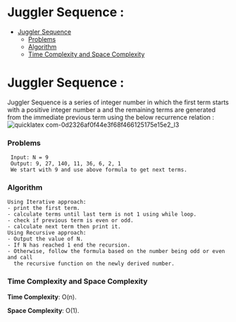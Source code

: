 #  Juggler Sequence :
- [Juggler Sequence](#juggler-sequence)
  - [Problems](#problems)
  - [Algorithm](#algorithm)
  - [Time Complexity and Space Complexity](#time-complexity-and-space-complexity)

# Juggler Sequence :
Juggler Sequence is a series of integer number in which the first term starts with a positive integer number a and the remaining terms are generated from the immediate previous term using the below recurrence relation : 
![quicklatex com-0d2326af0f44e3f68f466125175e15e2_l3](https://user-images.githubusercontent.com/31670657/161595243-073b5b74-a6d2-4370-b59c-af5cd96cd77f.svg)

### Problems
 ```
  Input: N = 9 
  Output: 9, 27, 140, 11, 36, 6, 2, 1 
  We start with 9 and use above formula to get next terms.

 ```

### Algorithm
```
Using Iterative approach:
- print the first term.
- calculate terms until last term is not 1 using while loop.
- check if previous term is even or odd.
- calculate next term then print it.
Using Recursive approach:
- Output the value of N.
- If N has reached 1 end the recursion.
- Otherwise, follow the formula based on the number being odd or even and call
  the recursive function on the newly derived number.

```

### Time Complexity and Space Complexity

**Time Complexity**: O(n).

**Space Complexity**: O(1).